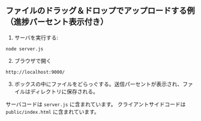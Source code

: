 ## ファイルのドラッグ＆ドロップでアップロードする例（進捗パーセント表示付き）


1. サーバを実行する:
```  
node server.js
``` 

2. ブラウザで開く
```
http://localhost:9000/
``` 

3. ボックスの中にファイルをどらっぐする。送信パーセントが表示され、ファイルはディレクトリに保存される。



サーバコードは `server.js` に含まれています。
クライアントサイドコードは `public/index.html` に含まれています。
